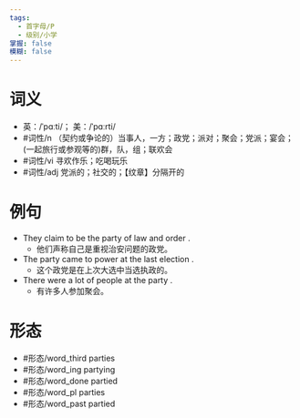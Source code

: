 ```yaml
---
tags:
  - 首字母/P
  - 级别/小学
掌握: false
模糊: false
---
```

# 词义
- 英：/ˈpɑːti/； 美：/ˈpɑːrti/
- #词性/n  （契约或争论的）当事人，一方；政党；派对；聚会；党派；宴会；(一起旅行或参观等的)群，队，组；联欢会
- #词性/vi  寻欢作乐；吃喝玩乐
- #词性/adj  党派的；社交的；【纹章】分隔开的
# 例句
- They claim to be the party of law and order .
	- 他们声称自己是重视治安问题的政党。
- The party came to power at the last election .
	- 这个政党是在上次大选中当选执政的。
- There were a lot of people at the party .
	- 有许多人参加聚会。
# 形态
- #形态/word_third parties
- #形态/word_ing partying
- #形态/word_done partied
- #形态/word_pl parties
- #形态/word_past partied
